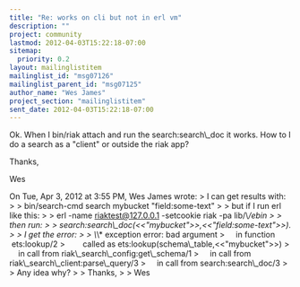```yaml
---
title: "Re: works on cli but not in erl vm"
description: ""
project: community
lastmod: 2012-04-03T15:22:18-07:00
sitemap:
  priority: 0.2
layout: mailinglistitem
mailinglist_id: "msg07126"
mailinglist_parent_id: "msg07125"
author_name: "Wes James"
project_section: "mailinglistitem"
sent_date: 2012-04-03T15:22:18-07:00
---
```



Ok. When I bin/riak attach and run the search:search\\_doc it works.
How to I do a search as a "client" or outside the riak app?

Thanks,

Wes

On Tue, Apr 3, 2012 at 3:55 PM, Wes James  wrote:
&gt; I can get results with:
&gt;
&gt; bin/search-cmd search mybucket "field:some-text"
&gt;
&gt; but if I run erl like this:
&gt;
&gt; erl -name riaktest@127.0.0.1 -setcookie riak -pa lib/\\*/ebin
&gt;
&gt; then run:
&gt;
&gt; search:search\\_doc(&lt;&lt;"mybucket"&gt;&gt;,&lt;&lt;"field:some-text"&gt;&gt;).
&gt;
&gt; I get the error:
&gt;
&gt; \\*\\* exception error: bad argument
&gt;     in function  ets:lookup/2
&gt;        called as ets:lookup(schema\\_table,&lt;&lt;"mybucket"&gt;&gt;)
&gt;     in call from riak\\_search\\_config:get\\_schema/1
&gt;     in call from riak\\_search\\_client:parse\\_query/3
&gt;     in call from search:search\\_doc/3
&gt;
&gt; Any idea why?
&gt;
&gt; Thanks,
&gt;
&gt; Wes

